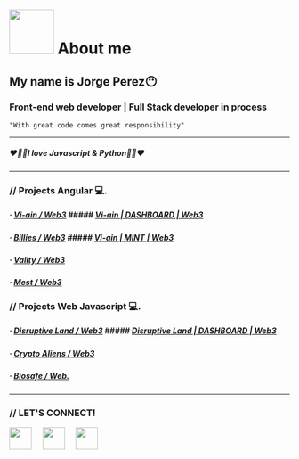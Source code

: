 # <img width="80" src="https://media.giphy.com/media/VDXnwZ3OLqobnjqIQk/giphy.gif"></img> About me 
## My name is Jorge Perez😶
### Front-end web developer | Full Stack developer in process
<code>"With great code comes great responsibility"</code>

---

##### ❤️💜💛I love Javascript & Python💛💜❤️

---

### // Projects Angular 💻. 

##### · [Vi-ain / Web3](src="https://vi-ain.com/") ##### [Vi-ain | DASHBOARD | Web3]("https://vi-ain.com/dashboard")
##### · [Billies / Web3]("https://billieswknd.io/") ##### [Vi-ain | MINT | Web3]("https://vi-ain.com/dashboard")
##### · [Vality / Web3]("https://valityweb2022.web.app/")
##### · [Mest / Web3]("https://mest.live/pages/home")



### // Projects Web Javascript 💻. 
##### · [Disruptive Land / Web3]("https://disruptiveland.io/") ##### [Disruptive Land | DASHBOARD | Web3]("https://disruptiveland.io/backoffice/dashboard")
##### · [Crypto Aliens / Web3]("https://cryptoalienclub.io/")
##### · [Biosafe / Web.](#)

---

### // LET'S CONNECT!

[<img src="https://www.vectorlogo.zone/logos/facebook/facebook-icon.svg" width="40"></img>](https://www.facebook.com/JorgeDev987/) &nbsp; &nbsp;
[<img src="https://www.vectorlogo.zone/logos/instagram/instagram-icon.svg" width="40"></img>](#) &nbsp; &nbsp;
[<img src="https://www.vectorlogo.zone/logos/linkedin/linkedin-icon.svg" width="40"></img>](https://www.linkedin.com/in/jorge-luis-perez-12b1b9231/) &nbsp; &nbsp;

